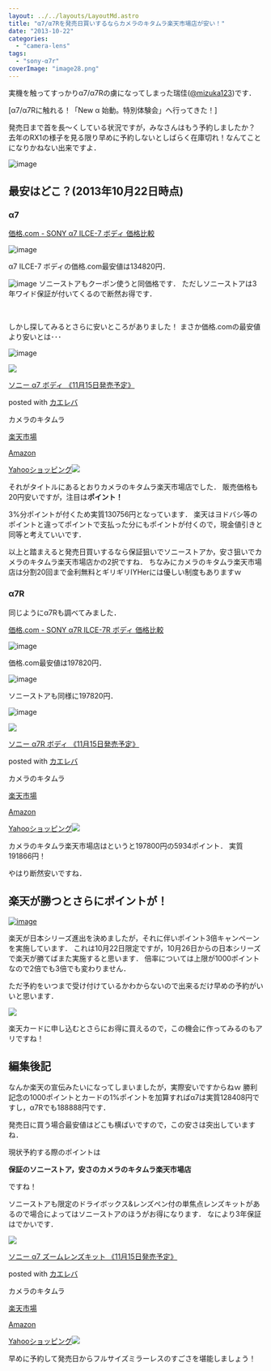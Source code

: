 ```yaml
---
layout: ../../layouts/LayoutMd.astro
title: "α7/α7Rを発売日買いするならカメラのキタムラ楽天市場店が安い！"
date: "2013-10-22"
categories: 
  - "camera-lens"
tags: 
  - "sony-α7r"
coverImage: "image28.png"
---
```


実機を触ってすっかりα7/α7Rの虜になってしまった瑞佳([@mizuka123](https://twitter.com/mizuka123))です．

[α7/α7Rに触れる！「New α 始動。特別体験会」へ行ってきた！]

発売日まで首を長～くしている状況ですが，みなさんはもう予約しましたか？ 去年のRX1の様子を見る限り早めに予約しないとしばらく在庫切れ！なんてことになりかねない出来ですよ．

![image](/wp/images/image28.png "image")

## 最安はどこ？(2013年10月22日時点)

### α7

[価格.com - SONY α7 ILCE-7 ボディ 価格比較](http://kakaku.com/item/K0000586357/)

![image](/wp/images/image29.png "image")

α7 ILCE-7 ボディの価格.com最安値は134820円．

![image](/wp/images/image30.png "image") ソニーストアもクーポン使うと同価格です． ただしソニーストアは3年ワイド保証が付いてくるので断然お得です．

 

しかし探してみるとさらに安いところがありました！ まさか価格.comの最安値より安いとは･･･

![image](/wp/images/image31.png "image")

[![](http://thumbnail.image.rakuten.co.jp/@0_gold/emedama/img/4905524958539.jpg?_ex=128x128)](http://hb.afl.rakuten.co.jp/hgc/042e7c24.303572e6.042e7c25.e339d30a/?pc=http%3A%2F%2Fitem.rakuten.co.jp%2Femedama%2F4905524958539%2F)

[ソニー α7 ボディ 《11月15日発売予定》](http://hb.afl.rakuten.co.jp/hgc/042e7c24.303572e6.042e7c25.e339d30a/?pc=http%3A%2F%2Fitem.rakuten.co.jp%2Femedama%2F4905524958539%2F)

posted with [カエレバ](http://kaereba.com)

カメラのキタムラ

[楽天市場](http://hb.afl.rakuten.co.jp/hgc/032b53ee.4b34c5ee.0f4a541e.f440145e/?pc=http%3A%2F%2Fsearch.rakuten.co.jp%2Fsearch%2Fmall%2F%25E3%2582%25BD%25E3%2583%258B%25E3%2583%25BC%2520%25E3%2583%259C%25E3%2583%2587%25E3%2582%25A3%2F-%2Ff.1-p.1-s.1-sf.0-st.A-v.2%3Fx%3D0%26scid%3Daf_ich_link_urltxt%26m%3Dhttp%3A%2F%2Fm.rakuten.co.jp%2F "楽天市場")

[Amazon](http://www.amazon.co.jp/gp/search?keywords=%83%5C%83j%81%5B%20%83%7B%83f%83B&__mk_ja_JP=%83J%83%5E%83J%83i&tag=mizuka123-22 "アマゾン")

[Yahooショッピング![](//ad.jp.ap.valuecommerce.com/servlet/gifbanner?sid=3066752&pid=881990642)](//ck.jp.ap.valuecommerce.com/servlet/referral?sid=3066752&pid=881990642&vc_url=http%3A%2F%2Fshopping.search.yahoo.co.jp%2Fsearch%3FuIv%3Don%26ei%3DUTF-8%26tab_ex%3Dcommerce%26slider%3D0%26va%3D%25E3%2582%25BD%25E3%2583%258B%25E3%2583%25BC%2520%25E3%2583%259C%25E3%2583%2587%25E3%2582%25A3 "Yahooショッピング")

それがタイトルにあるとおりカメラのキタムラ楽天市場店でした． 販売価格も20円安いですが，注目は**ポイント！**

3%分ポイントが付くため実質130756円となっています． 楽天はヨドバシ等のポイントと違ってポイントで支払った分にもポイントが付くので，現金値引きと同等と考えていいです．

以上と踏まえると発売日買いするなら保証狙いでソニーストアか，安さ狙いでカメラのキタムラ楽天市場店かの2択ですね． ちなみにカメラのキタムラ楽天市場店は分割20回まで金利無料とギリギリIYHerには優しい制度もありますｗ

### α7R

同じようにα7Rも調べてみました．

[価格.com - SONY α7R ILCE-7R ボディ 価格比較](http://kakaku.com/item/K0000586359/)

![image](/wp/images/image32.png "image")

価格.com最安値は197820円．

![image](/wp/images/image33.png "image")

ソニーストアも同様に197820円．

![image](/wp/images/image34.png "image")

[![](http://thumbnail.image.rakuten.co.jp/@0_gold/emedama/img/4905524958454.jpg?_ex=128x128)](http://hb.afl.rakuten.co.jp/hgc/042e7c24.303572e6.042e7c25.e339d30a/?pc=http%3A%2F%2Fitem.rakuten.co.jp%2Femedama%2F4905524958454%2F)

[ソニー α7R ボディ 《11月15日発売予定》](http://hb.afl.rakuten.co.jp/hgc/042e7c24.303572e6.042e7c25.e339d30a/?pc=http%3A%2F%2Fitem.rakuten.co.jp%2Femedama%2F4905524958454%2F)

posted with [カエレバ](http://kaereba.com)

カメラのキタムラ

[楽天市場](http://hb.afl.rakuten.co.jp/hgc/032b53ee.4b34c5ee.0f4a541e.f440145e/?pc=http%3A%2F%2Fsearch.rakuten.co.jp%2Fsearch%2Fmall%2F%25E3%2582%25BD%25E3%2583%258B%25E3%2583%25BC%2520%25E3%2583%259C%25E3%2583%2587%25E3%2582%25A3%2F-%2Ff.1-p.1-s.1-sf.0-st.A-v.2%3Fx%3D0%26scid%3Daf_ich_link_urltxt%26m%3Dhttp%3A%2F%2Fm.rakuten.co.jp%2F "楽天市場")

[Amazon](http://www.amazon.co.jp/gp/search?keywords=%83%5C%83j%81%5B%20%83%7B%83f%83B&__mk_ja_JP=%83J%83%5E%83J%83i&tag=mizuka123-22 "アマゾン")

[Yahooショッピング![](//ad.jp.ap.valuecommerce.com/servlet/gifbanner?sid=3066752&pid=881990642)](//ck.jp.ap.valuecommerce.com/servlet/referral?sid=3066752&pid=881990642&vc_url=http%3A%2F%2Fshopping.search.yahoo.co.jp%2Fsearch%3FuIv%3Don%26ei%3DUTF-8%26tab_ex%3Dcommerce%26slider%3D0%26va%3D%25E3%2582%25BD%25E3%2583%258B%25E3%2583%25BC%2520%25E3%2583%259C%25E3%2583%2587%25E3%2582%25A3 "Yahooショッピング")

カメラのキタムラ楽天市場店はというと197800円の5934ポイント． 実質191866円！

やはり断然安いですね．

## 楽天が勝つとさらにポイントが！

[![image](/wp/images/image35.png "image")](http://event.rakuten.co.jp/campaign/sports/?l-id=top_normal_flashbnr_10_001)

楽天が日本シリーズ進出を決めましたが，それに伴いポイント3倍キャンペーンを実施しています． これは10月22日限定ですが，10月26日からの日本シリーズで楽天が勝てばまた実施すると思います． 倍率については上限が1000ポイントなので2倍でも3倍でも変わりません．

ただ予約をいつまで受け付けているかわからないので出来るだけ早めの予約がいいと思います．

[![](http://hbb.afl.rakuten.co.jp/hsb/1096bf5b.c2db2457.1096bf5a.fd9270f5/166766/)](http://hb.afl.rakuten.co.jp/hsc/1096bf5b.c2db2457.1096bf5a.fd9270f5/)

楽天カードに申し込むとさらにお得に買えるので，この機会に作ってみるのもアリですね！

## 編集後記

なんか楽天の宣伝みたいになってしまいましたが，実際安いですからねｗ 勝利記念の1000ポイントとカードの1%ポイントを加算すればα7は実質128408円ですし，α7Rでも188888円です．

発売日に買う場合最安値はどこも横ばいですので，この安さは突出していますね．

現状予約する際のポイントは

**保証のソニーストア，安さのカメラのキタムラ楽天市場店**

ですね！

ソニーストアも限定のドライボックス&レンズペン付の単焦点レンズキットがあるので場合によってはソニーストアのほうがお得になります． なにより3年保証はでかいです．

[![](http://thumbnail.image.rakuten.co.jp/@0_gold/emedama/img/4905524958614.jpg?_ex=128x128)](http://hb.afl.rakuten.co.jp/hgc/042e7c24.303572e6.042e7c25.e339d30a/?pc=http%3A%2F%2Fitem.rakuten.co.jp%2Femedama%2F4905524958614%2F)

[ソニー α7 ズームレンズキット 《11月15日発売予定》](http://hb.afl.rakuten.co.jp/hgc/042e7c24.303572e6.042e7c25.e339d30a/?pc=http%3A%2F%2Fitem.rakuten.co.jp%2Femedama%2F4905524958614%2F)

posted with [カエレバ](http://kaereba.com)

カメラのキタムラ

[楽天市場](http://hb.afl.rakuten.co.jp/hgc/032b53ee.4b34c5ee.0f4a541e.f440145e/?pc=http%3A%2F%2Fsearch.rakuten.co.jp%2Fsearch%2Fmall%2F%25E3%2582%25BA%25E3%2583%25BC%25E3%2583%25A0%25E3%2583%25AC%25E3%2583%25B3%25E3%2582%25BA%25E3%2582%25AD%25E3%2583%2583%25E3%2583%2588%2F-%2Ff.1-p.1-s.1-sf.0-st.A-v.2%3Fx%3D0%26scid%3Daf_ich_link_urltxt%26m%3Dhttp%3A%2F%2Fm.rakuten.co.jp%2F "楽天市場")

[Amazon](http://www.amazon.co.jp/gp/search?keywords=%83Y%81%5B%83%80%83%8C%83%93%83Y%83L%83b%83g&__mk_ja_JP=%83J%83%5E%83J%83i&tag=mizuka123-22 "アマゾン")

[Yahooショッピング![](//ad.jp.ap.valuecommerce.com/servlet/gifbanner?sid=3066752&pid=881990642)](//ck.jp.ap.valuecommerce.com/servlet/referral?sid=3066752&pid=881990642&vc_url=http%3A%2F%2Fshopping.search.yahoo.co.jp%2Fsearch%3FuIv%3Don%26ei%3DUTF-8%26tab_ex%3Dcommerce%26slider%3D0%26va%3D%25E3%2582%25BA%25E3%2583%25BC%25E3%2583%25A0%25E3%2583%25AC%25E3%2583%25B3%25E3%2582%25BA%25E3%2582%25AD%25E3%2583%2583%25E3%2583%2588 "Yahooショッピング")

早めに予約して発売日からフルサイズミラーレスのすごさを堪能しましょう！
